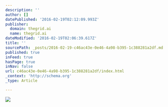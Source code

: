 ```yaml
---
description: ''
author: []
datePublished: '2016-02-19T02:12:09.993Z'
publisher:
  domain: thegrid.ai
  name: thegrid.ai
dateModified: '2016-02-19T02:06:39.617Z'
title: ''
sourcePath: _posts/2016-02-19-c46ac43e-0e46-4a98-b395-1c388281a2df.md
published: true
inFeed: true
hasPage: true
inNav: false
url: c46ac43e-0e46-4a98-b395-1c388281a2df/index.html
_context: 'http://schema.org'
_type: Article

---
```

![](https://imgflo.herokuapp.com/graph/vahj1ThiexotieMo/af4df9c6df6b29185b9c2a1b1ee5bf3e/passthrough.png?height=1444&input=https%3A%2F%2Fs3-us-west-2.amazonaws.com%2Fthe-grid-img%2Fp%2Fc9e6876a54f621ec227417088f20b9dc9ee31f52.png&width=1444)